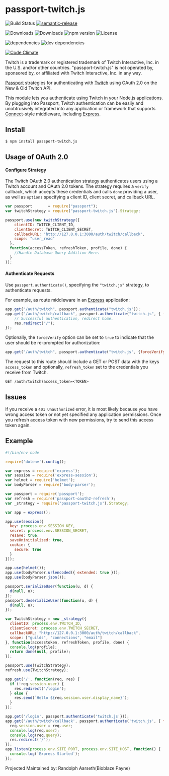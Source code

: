 # passport-twitch.js

![Build Status](https://img.shields.io/travis/Bioblaze/passport-twitch.js.svg)
[![semantic-release](https://img.shields.io/badge/%20%20%F0%9F%93%A6%F0%9F%9A%80-semantic--release-e10079.svg)](https://github.com/semantic-release/semantic-release)

![Downloads](https://img.shields.io/npm/dm/passport-twitch.js.svg)
![Downloads](https://img.shields.io/npm/dt/passport-twitch.js.svg)
![npm version](https://img.shields.io/npm/v/passport-twitch.js.svg)
![License](https://img.shields.io/npm/l/passport-twitch.js.svg)

![dependencies](https://img.shields.io/david/Bioblaze/passport-twitch.js.svg)
![dev dependencies](https://img.shields.io/david/dev/Bioblaze/passport-twitch.js.svg)

[![Code Climate](https://codeclimate.com/github/Bioblaze/passport-twitch.js/badges/gpa.svg)](https://codeclimate.com/github/Bioblaze/passport-twitch.js)


Twitch is a trademark or registered trademark of Twitch Interactive, Inc. in the U.S. and/or other countries. "passport-twitch.js" is not operated by, sponsored by, or affiliated with Twitch Interactive, Inc. in any way.

[Passport](http://passportjs.org/) strategies for authenticating with [Twitch](http://www.twitch.tv/)
using OAuth 2.0 on the New & Old Twitch API.

This module lets you authenticate using Twitch in your Node.js applications.
By plugging into Passport, Twitch authentication can be easily and
unobtrusively integrated into any application or framework that supports
[Connect](http://www.senchalabs.org/connect/)-style middleware, including
[Express](http://expressjs.com/).

## Install
```bash
$ npm install passport-twitch.js
```
## Usage of OAuth 2.0

#### Configure Strategy

The Twitch OAuth 2.0 authentication strategy authenticates users using a Twitch
account and OAuth 2.0 tokens. The strategy requires a `verify` callback, which
accepts these credentials and calls `done` providing a user, as well as
`options` specifying a client ID, client secret, and callback URL.

```javascript
var passport       = require("passport");
var twitchStrategy = require("passport-twitch.js").Strategy;

passport.use(new twitchStrategy({
    clientID: TWITCH_CLIENT_ID,
    clientSecret: TWITCH_CLIENT_SECRET,
    callbackURL: "http://127.0.0.1:3000/auth/twitch/callback",
    scope: "user_read"
  },
  function(accessToken, refreshToken, profile, done) {
    //Handle Database Query Addition Here.
  }
));
```

#### Authenticate Requests

Use `passport.authenticate()`, specifying the `"twitch.js"` strategy, to
authenticate requests.

For example, as route middleware in an [Express](http://expressjs.com/)
application:

```javascript
app.get("/auth/twitch", passport.authenticate("twitch.js"));
app.get("/auth/twitch/callback", passport.authenticate("twitch.js", { failureRedirect: "/" }), function(req, res) {
    // Successful authentication, redirect home.
    res.redirect("/");
});
```

Optionally, the `forceVerify` option can be set to `true` to indicate
that the user should be re-prompted for authorization:

```javascript
app.get("/auth/twitch", passport.authenticate("twitch.js", {forceVerify: true}));
```

The request to this route should include a GET or POST data with the keys `access_token` and optionally, `refresh_token` set to the credentials you receive from Twitch.

```
GET /auth/twitch?access_token=<TOKEN>
```

## Issues

If you receive a `401 Unauthorized` error, it is most likely because you have wrong access token or not yet specified any application permissions.
Once you refresh access token with new permissions, try to send this access token again.

## Example

```javascript
#!/bin/env node

require('dotenv').config();

var express = require('express');
var session = require('express-session');
var helmet = require('helmet');
var bodyParser = require('body-parser');

var passport = require('passport');
var refresh = require('passport-oauth2-refresh');
var _strategy = require('passport-twitch.js').Strategy;

var app = express();

app.use(session({
  key: process.env.SESSION_KEY,
  secret: process.env.SESSION_SECRET,
  resave: true,
  saveUninitialized: true,
  cookie: {
    secure: true
  }
}));

app.use(helmet());
app.use(bodyParser.urlencoded({ extended: true }));
app.use(bodyParser.json());

passport.serializeUser(function(u, d) {
  d(null, u);
});
passport.deserializeUser(function(u, d) {
  d(null, u);
});

var TwitchStrategy = new _strategy({
  clientID: process.env.TWITCH_ID,
  clientSecret: process.env.TWITCH_SECRET,
  callbackURL: "http://127.0.0.1:3000/auth/twitch/callback",
  scope: ["guilds", "connections", "email"]
}, function(accesstoken, refreshToken, profile, done) {
  console.log(profile);
  return done(null, profile);
});

passport.use(TwitchStrategy);
refresh.use(TwitchStrategy);

app.get('/', function(req, res) {
  if (!req.session.user) {
    res.redirect('/login');
  } else {
    res.send(`Hello ${req.session.user.display_name}`);
  }
});

app.get('/login', passport.authenticate('twitch.js'}));
app.get('/auth/twitch/callback', passport.authenticate('twitch.js', { failureRedirect: '/' }), function(req, res) {
  req.session.user = req.user;
  console.log(req.user);
  console.log(req.query);
  res.redirect('/');
});
app.listen(process.env.SITE_PORT, process.env.SITE_HOST, function() {
  console.log(`Express Started`);
});
```

Projected Maintained by: Randolph Aarseth(Bioblaze Payne)
